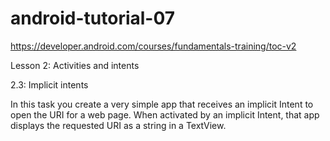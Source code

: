 # android-tutorial-07

https://developer.android.com/courses/fundamentals-training/toc-v2

Lesson 2: Activities and intents

2.3: Implicit intents

In this task you create a very simple app that receives an implicit Intent to open the URI for a web page. When activated by an implicit Intent, that app displays the requested URI as a string in a TextView.
